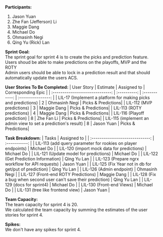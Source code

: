<b>Participants:</b>
1. Jason Yuan
2. Zhe Fan (Jefferson) Li
3. Maggie Dang
4. Michael Do
5. Ohmasinh Negi
6. Qing Yu (Rick) Lan

<b>Sprint Goal:</b><br>
The sprint goal for sprint 4 is to create the picks and prediction feature.<br>
Users shoud be able to make predictions on the playoffs, MVP and the ROTY<br>
Admin users should be able to lock in a prediction result and that should automatically update the users ACS.<br>

 
<b>User Stories To Be Completed:</b>
| User Story                                                        | Estimate     | Assigned to   | Corresponding Epic |
| :------------------------------:                                  | :----------: | :-----------: | :----------------: |
| LIL-17 (Implement a platform for making picks and predictions)    | 2            | Ohmasinh Negi | Picks & Predictions|
| LIL-112 (MVP predictions)                                         | 3            | Maggie Dang   | Picks & Predictions|
| LIL-113 (ROTY predictions)                                        | 4            | Maggie Dang   | Picks & Predictions|
| LIL-116 (Playoff prediction)                                      | 8            | Zhe Fan Li    | Picks & Predictions|
| LIL-115 (implement an admin view to set a prediction's result)    | 8            | Jason Yuan    | Picks & Predictions|


<b>Task Breakdown:</b>
| Tasks                                                                                 | Assigned to   |
| :------------------------------:                                                      | :-----------: |
| LIL-113 (add query parameter for rookies on player endpoints)                         | Michael Do    |
| LIL-120 (import mock data for predictions)                                            | Michael Do    |
| LIL-121 (Update model for predictions)                                                | Michael Do    |
| LIL-122 (Get Prediction Information)                                                  | Qing Yu Lan   |
| LIL-123 (Prepare ngrx workflow for API requests)                                      | Jason Yuan    |
| LIL-125 (Fix Year not in db for get/put of prediction)                                | Qing Yu Lan   |
| LIL-126 (Admin endpoint)                                                              | Ohmasinh Negi |
| LIL-127 (Front-end ROTY Predictions)                                                  | Maggie Dang   |
| LIL-128 (Fix a bug when second user can't save their prediction)                      | Qing Yu Lan   |
| LIL-129 (docs for sprint4)                                                            | Michael Do    |
| LIL-130 (Front-end Views)                                                             | Michael Do    |
| LIL-131 (tree like frontend view)                                                     | Jason Yuan    |


<b>Team Capacity:</b><br>
The team capacity for sprint 4 is 20.<br>
We calculated the team capacity by summing the estimates of the user stories for sprint 4.

<b>Spikes:</b><br>
We don't have any spikes for sprint 4.
